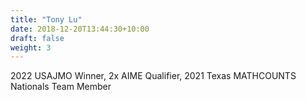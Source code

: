 ```yaml
---
title: "Tony Lu"
date: 2018-12-20T13:44:30+10:00
draft: false
weight: 3
---
```


2022 USAJMO Winner, 2x AIME Qualifier, 2021 Texas MATHCOUNTS Nationals Team Member
